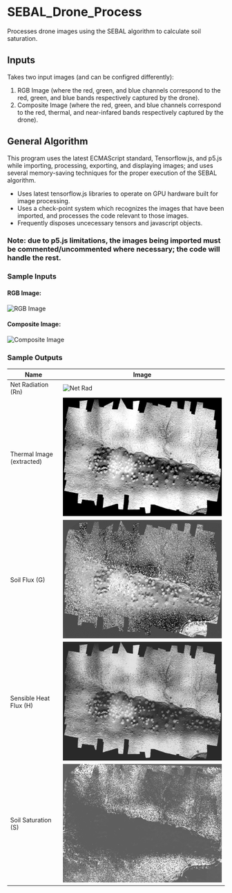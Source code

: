 # SEBAL_Drone_Process
Processes drone images using the SEBAL algorithm to calculate soil saturation.

## Inputs
Takes two input images (and can be configred differently):
1. RGB Image (where the red, green, and blue channels correspond to the red, green, and blue bands respectively captured by the drone).
1. Composite Image (where the red, green, and blue channels correspond to the red, thermal, and near-infared bands respectively captured by the drone).

## General Algorithm
This program uses the latest ECMAScript standard, Tensorflow.js, and p5.js while importing, processing, exporting, and displaying images; and uses several memory-saving techniques for the proper execution of the SEBAL algorithm. 
* Uses latest tensorflow.js libraries to operate on GPU hardware built for image processing.
* Uses a check-point system which recognizes the images that have been imported, and processes the code relevant to those images.
* Frequently disposes uncecessary tensors and javascript objects.
### Note: due to p5.js limitations, the images being imported must be commented/uncommented where necessary; the code will handle the rest.

### Sample Inputs
#### RGB Image:
![RGB Image](RGB.jpg)
#### Composite Image:
![Composite Image](composite2.jpg)

### Sample Outputs
Name | Image
---- | -----
Net Radiation (Rn) | ![Net Rad](RnImage.jpg)
Thermal Image (extracted) | ![Thermal](thermalImg.jpg)
Soil Flux (G) | ![Soil Flux](SoilFlux.jpg)
Sensible Heat Flux (H) | ![Heat Flux](sensHeatFlux.jpg)
Soil Saturation (S) | ![Soil Sat](soilSat.jpg)
